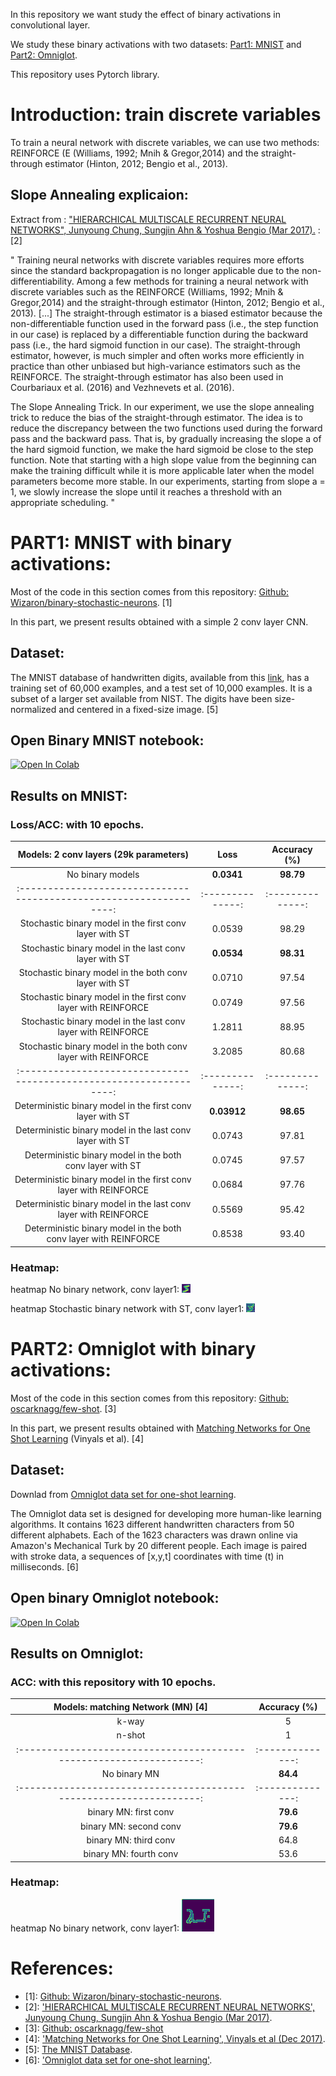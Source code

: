 In this repository we want study the effect of binary activations in convolutional layer.

We study these binary activations with two datasets: [Part1: MNIST](#part1-mnist-with-binary-activations) and [Part2: Omniglot](#part2-omniglot-with-binary-activations).

This repository uses Pytorch library.

# Introduction: train discrete variables

To train a neural network with discrete variables, we can use two methods: REINFORCE (E (Williams, 1992; Mnih & Gregor,2014) and the straight-through estimator (Hinton, 2012; Bengio et al., 2013).

## Slope Annealing explicaion:
Extract from : ["HIERARCHICAL MULTISCALE RECURRENT NEURAL NETWORKS", Junyoung Chung, Sungjin Ahn & Yoshua Bengio (Mar 2017).](https://arxiv.org/pdf/1609.01704.pdf) : [2]

" Training neural networks with discrete variables requires more efforts since the standard backpropagation is no longer applicable due to the non-differentiability. Among a few methods for training a neural network with discrete variables such as the REINFORCE (Williams, 1992; Mnih & Gregor,2014) and the straight-through estimator (Hinton, 2012; Bengio et al., 2013). [...]
The straight-through estimator is a biased estimator because the non-differentiable function used in the forward pass (i.e., the step function in our case) is replaced by a differentiable function during the backward pass (i.e., the hard sigmoid function in our case). The straight-through estimator, however, is much simpler and often works more efficiently in practice than other unbiased but high-variance estimators such as the REINFORCE. The straight-through estimator has also been used in Courbariaux et al. (2016) and Vezhnevets et al. (2016).

The Slope Annealing Trick. In our experiment, we use the slope annealing trick to reduce the bias of the straight-through estimator. The idea is to reduce the discrepancy between the two functions used during the forward pass and the backward pass. That is, by gradually increasing the slope a of the hard sigmoid function, we make the hard sigmoid be close to the step function. Note that starting with a high slope value from the beginning can make the training difficult while it is more applicable later when the model parameters become more stable. In our experiments, starting from slope a = 1, we slowly increase the slope until it reaches a threshold with an appropriate scheduling. "


# PART1: MNIST with binary activations:
Most of the code in this section comes from this repository: [Github: Wizaron/binary-stochastic-neurons](https://github.com/Wizaron/binary-stochastic-neurons). [1]

In this part, we present results obtained with a simple 2 conv layer CNN. 

## Dataset:
The MNIST database of handwritten digits, available from this [link](http://yann.lecun.com/exdb/mnist/), has a training set of 60,000 examples, and a test set of 10,000 examples. It is a subset of a larger set available from NIST. The digits have been size-normalized and centered in a fixed-size image. [5]

## Open Binary MNIST notebook:

[![Open In Colab](https://colab.research.google.com/assets/colab-badge.svg)](https://colab.research.google.com/drive/1-wKVHMf1GEMZhPHa3pJozFLfZLg4iNgO)


## Results on MNIST:
### Loss/ACC: with 10 epochs.
|               Models: 2 conv layers (29k parameters)              	|      Loss      	|  Accuracy (%)  	|
|:-----------------------------------------------------------------:	|:--------------:	|:--------------:	|
| No binary models                                                  	|     **0.0341**     	|      **98.79**     	|
|:-----------------------------------------------------------------:	|:--------------:	|:--------------:	|
| Stochastic binary model in the first conv layer with ST           	|     0.0539     	|      98.29     	|
| Stochastic binary model in the last conv layer with ST            	|     **0.0534**     	|      **98.31**     	|
| Stochastic binary model in the both conv layer with ST            	|     0.0710     	|      97.54     	|
| Stochastic binary model in the first conv layer with REINFORCE    	|     0.0749     	|      97.56     	|
| Stochastic binary model in the last conv layer with REINFORCE     	|     1.2811     	|      88.95     	|
| Stochastic binary model in the both conv layer with REINFORCE     	|     3.2085     	|      80.68     	|
|:-----------------------------------------------------------------:	|:--------------:	|:--------------:	|
| Deterministic binary model in the first conv layer with ST        	|     **0.03912**    	|      **98.65**     	|
| Deterministic binary model in the last conv layer with ST         	|     0.0743     	|      97.81     	|
| Deterministic binary model in the both conv layer with ST         	|     0.0745     	|      97.57     	|
| Deterministic binary model in the first conv layer with REINFORCE 	|     0.0684     	|      97.76     	|
| Deterministic binary model in the last conv layer with REINFORCE  	|     0.5569     	|      95.42     	|
| Deterministic binary model in the both conv layer with REINFORCE  	|     0.8538     	|      93.40     	|

### Heatmap:
heatmap No binary network, conv layer1:
![heatmap no binary network conv1|150x150](results/MNIST_results/heatmap_png/heatmapNonBinaryNet_conv1.png)

heatmap Stochastic binary network with ST, conv layer1:
![heatmap binary network Stochastic ST conv1|150x150](results/MNIST_results/heatmap_png/heatmapStochastic_ST_first_conv_binary_conv1.png)


# PART2: Omniglot with binary activations:
Most of the code in this section comes from this repository: [Github: oscarknagg/few-shot](https://github.com/oscarknagg/few-shot). [3]

In this part, we present results obtained with [Matching Networks for One Shot Learning](https://arxiv.org/pdf/1606.04080.pdf) (Vinyals et al). [4]

## Dataset:
Downlad from [Omniglot data set for one-shot learning](https://github.com/brendenlake/omniglot).

The Omniglot data set is designed for developing more human-like learning algorithms. It contains 1623 different handwritten characters from 50 different alphabets. Each of the 1623 characters was drawn online via Amazon's Mechanical Turk by 20 different people. Each image is paired with stroke data, a sequences of [x,y,t] coordinates with time (t) in milliseconds. [6]


## Open binary Omniglot notebook:

[![Open In Colab](https://colab.research.google.com/assets/colab-badge.svg)](https://colab.research.google.com/drive/1Sd1zvImf4UzTiix7mnI6Hzk7vkeKNSLB#scrollTo=XVgZBwOCIdl0)

## Results on Omniglot:
### ACC: with this repository with 10 epochs.

|               Models: matching Network (MN) [4]              	|     Accuracy (%)   	|
|:-----------------------------------------------------------------:	|:--------------:	|
| k-way                                                  	|     5     	|
| n-shot                                                  	|    1    	|
|:-----------------------------------------------------------------:	|:--------------:	|
| No binary MN                                                  	|    **84.4**    	|
|:-----------------------------------------------------------------:	|:--------------:	|
| binary MN: first conv           	|     **79.6**     	|
| binary MN: second conv           	|     **79.6**     	|
| binary MN: third conv           	|     64.8     	|
| binary MN: fourth conv           	|     53.6     	|


### Heatmap:
heatmap No binary network, conv layer1:
![heatmap binary network conv1|150x150](results/Omniglot_results/heatmapbinary_MN_first_conv_conv1.png)


# References: 
* [1]: [Github: Wizaron/binary-stochastic-neurons](https://github.com/Wizaron/binary-stochastic-neurons).
* [2]: ['HIERARCHICAL MULTISCALE RECURRENT NEURAL NETWORKS', Junyoung Chung, Sungjin Ahn & Yoshua Bengio (Mar 2017)](https://arxiv.org/pdf/1609.01704.pdf).
* [3]: [Github: oscarknagg/few-shot](https://github.com/oscarknagg/few-shot)
* [4]: ['Matching Networks for One Shot Learning', Vinyals et al (Dec 2017)](https://arxiv.org/pdf/1606.04080.pdf).
* [5]: [The MNIST Database](http://yann.lecun.com/exdb/mnist/).
* [6]: ['Omniglot data set for one-shot learning'](https://github.com/brendenlake/omniglot).


